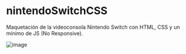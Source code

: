 # nintendoSwitchCSS

Maquetación de la videoconsola Nintendo Switch con HTML, CSS y un mínimo de JS (No Responsive).

![image](https://user-images.githubusercontent.com/63079368/119230198-86805300-bb1b-11eb-8daf-c8b2200916e7.png)
